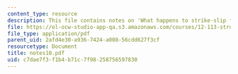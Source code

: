 ```yaml
---
content_type: resource
description: This file contains notes on 'What happens to strike-slip faults at depth?'
file: https://ol-ocw-studio-app-qa.s3.amazonaws.com/courses/12-113-structural-geology-fall-2005/c7dae7f3f1b4b71c7f98258756597830_notes10.pdf
file_type: application/pdf
parent_uid: 2afd4e30-a936-7424-a008-56cdd627f3cf
resourcetype: Document
title: notes10.pdf
uid: c7dae7f3-f1b4-b71c-7f98-258756597830
---
```

